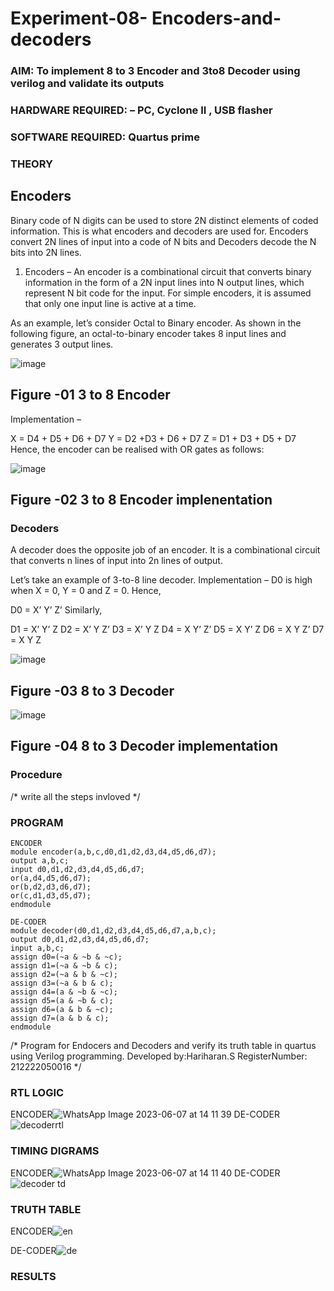 # Experiment-08- Encoders-and-decoders 
### AIM: To implement 8 to 3 Encoder and  3to8 Decoder using verilog and validate its outputs
### HARDWARE REQUIRED:  – PC, Cyclone II , USB flasher
### SOFTWARE REQUIRED:   Quartus prime
### THEORY 

## Encoders
Binary code of N digits can be used to store 2N distinct elements of coded information. This is what encoders and decoders are used for. Encoders convert 2N lines of input into a code of N bits and Decoders decode the N bits into 2N lines.

1. Encoders –
An encoder is a combinational circuit that converts binary information in the form of a 2N input lines into N output lines, which represent N bit code for the input. For simple encoders, it is assumed that only one input line is active at a time.

As an example, let’s consider Octal to Binary encoder. As shown in the following figure, an octal-to-binary encoder takes 8 input lines and generates 3 output lines.

![image](https://user-images.githubusercontent.com/36288975/171543588-bc0746df-a173-4b35-989e-5fb7d385fe8a.png)
## Figure -01 3 to 8 Encoder 


Implementation –

X = D4 + D5 + D6 + D7
Y = D2 +D3 + D6 + D7
Z = D1 + D3 + D5 + D7 
Hence, the encoder can be realised with OR gates as follows:


![image](https://user-images.githubusercontent.com/36288975/171543740-68403b82-aa93-4c98-9343-f32b14885a2e.png)
## Figure -02 3 to 8 Encoder implenentation 

 ### Decoders 
A decoder does the opposite job of an encoder. It is a combinational circuit that converts n lines of input into 2n lines of output.

Let’s take an example of 3-to-8 line decoder.
Implementation –
D0 is high when X = 0, Y = 0 and Z = 0. Hence,

D0 = X’ Y’ Z’ 
Similarly,

D1 = X’ Y’ Z
D2 = X’ Y Z’
D3 = X’ Y Z
D4 = X Y’ Z’
D5 = X Y’ Z
D6 = X Y Z’
D7 = X Y Z 


![image](https://user-images.githubusercontent.com/36288975/171543978-ee2d0671-2846-40a1-8705-507fd6287a49.png)
## Figure -03 8 to 3 Decoder 



![image](https://user-images.githubusercontent.com/36288975/171543866-5a6eace6-8683-49d7-9c4f-a7cb30ec3035.png)
## Figure -04 8 to 3 Decoder implementation 

### Procedure
/* write all the steps invloved */



### PROGRAM 
```
ENCODER
module encoder(a,b,c,d0,d1,d2,d3,d4,d5,d6,d7);
output a,b,c;
input d0,d1,d2,d3,d4,d5,d6,d7;
or(a,d4,d5,d6,d7);
or(b,d2,d3,d6,d7);
or(c,d1,d3,d5,d7);
endmodule

DE-CODER
module decoder(d0,d1,d2,d3,d4,d5,d6,d7,a,b,c);
output d0,d1,d2,d3,d4,d5,d6,d7;
input a,b,c;
assign d0=(~a & ~b & ~c);
assign d1=(~a & ~b & c);
assign d2=(~a & b & ~c);
assign d3=(~a & b & c);
assign d4=(a & ~b & ~c);
assign d5=(a & ~b & c);
assign d6=(a & b & ~c);
assign d7=(a & b & c);
endmodule
```
/*
Program for Endocers and Decoders  and verify its truth table in quartus using Verilog programming.
Developed by:Hariharan.S
RegisterNumber: 212222050016
*/






### RTL LOGIC  
ENCODER![WhatsApp Image 2023-06-07 at 14 11 39](https://github.com/Hariharan2004S/Experiment-08-Encoders-and-decoders-/assets/123146156/efb97e56-c9c8-443c-a72e-781a2242e8df)
DE-CODER![decoderrtl](https://github.com/Hariharan2004S/Experiment-08-Encoders-and-decoders-/assets/123146156/9aad11b5-c2d2-425d-9158-337345385200)









### TIMING DIGRAMS  
ENCODER![WhatsApp Image 2023-06-07 at 14 11 40](https://github.com/Hariharan2004S/Experiment-08-Encoders-and-decoders-/assets/123146156/88e94c01-4c04-44cf-b0bc-dfbc067dbd87)
DE-CODER
![decoder td](https://github.com/Hariharan2004S/Experiment-08-Encoders-and-decoders-/assets/123146156/1a719d5b-edb7-4436-b962-092a62b8d2ef)





### TRUTH TABLE 
ENCODER![en](https://github.com/Hariharan2004S/Experiment-08-Encoders-and-decoders-/assets/123146156/c4f6c9db-2141-49c0-a562-9dea57ee6904)

DE-CODER![de](https://github.com/Hariharan2004S/Experiment-08-Encoders-and-decoders-/assets/123146156/c986ffa9-2744-415f-9538-7270f0f354fd)




### RESULTS 
